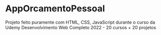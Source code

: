 # AppOrcamentoPessoal
 Projeto feito puramente com HTML, CSS, JavaScript durante o curso da Udemy Desenvolvimento Web Completo 2022 - 20 cursos + 20 projetos
